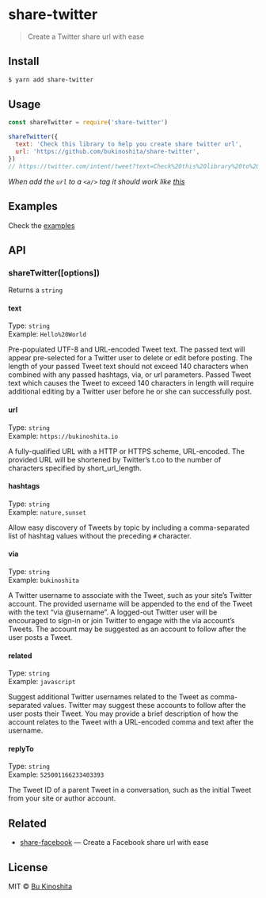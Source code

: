 # share-twitter

> Create a Twitter share url with ease

## Install

```bash
$ yarn add share-twitter
```

## Usage

```js
const shareTwitter = require('share-twitter')

shareTwitter({
  text: 'Check this library to help you create share twitter url',
  url: 'https://github.com/bukinoshita/share-twitter',
})
// https://twitter.com/intent/tweet?text=Check%20this%20library%20to%20help%20you%20create%20share%20twitter%20url&url=https://github.com/bukinoshita/share-twitter
```

_When add the `url` to a `<a/>` tag it should work like [this](https://twitter.com/intent/tweet?text=Check%20this%20library%20to%20help%20you%20create%20share%20twitter%20url&url=https://github.com/bukinoshita/share-twitter)_

## Examples

Check the [examples](https://github.com/bukinoshita/share-twitter/blob/master/examples)

## API

### shareTwitter([options])

Returns a `string`

#### text

Type: `string`<br/>
Example: `Hello%20World`

Pre-populated UTF-8 and URL-encoded Tweet text. The passed text will appear pre-selected for a Twitter user to delete or edit before posting. The length of your passed Tweet text should not exceed 140 characters when combined with any passed hashtags, via, or url parameters. Passed Tweet text which causes the Tweet to exceed 140 characters in length will require additional editing by a Twitter user before he or she can successfully post.

#### url

Type: `string`<br/>
Example: `https://bukinoshita.io`

A fully-qualified URL with a HTTP or HTTPS scheme, URL-encoded. The provided URL will be shortened by Twitter’s t.co to the number of characters specified by short_url_length.

#### hashtags

Type: `string`<br/>
Example: `nature,sunset`

Allow easy discovery of Tweets by topic by including a comma-separated list of hashtag values without the preceding `#` character.

#### via

Type: `string`<br/>
Example: `bukinoshita`

A Twitter username to associate with the Tweet, such as your site’s Twitter account. The provided username will be appended to the end of the Tweet with the text “via @username”. A logged-out Twitter user will be encouraged to sign-in or join Twitter to engage with the via account’s Tweets. The account may be suggested as an account to follow after the user posts a Tweet.

#### related

Type: `string`<br/>
Example: `javascript`

Suggest additional Twitter usernames related to the Tweet as comma-separated values. Twitter may suggest these accounts to follow after the user posts their Tweet. You may provide a brief description of how the account relates to the Tweet with a URL-encoded comma and text after the username.

#### replyTo

Type: `string`<br/>
Example: `525001166233403393`

The Tweet ID of a parent Tweet in a conversation, such as the initial Tweet from your site or author account.

## Related

- [share-facebook](https://github.com/bukinoshita/share-facebook) — Create a Facebook share url with ease

## License

MIT © [Bu Kinoshita](https://bukinoshita.com)
